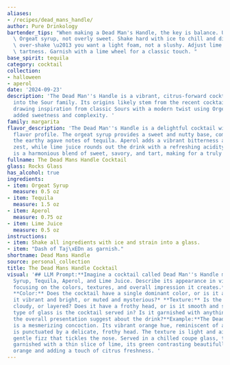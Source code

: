 ```yaml
---
aliases:
- /recipes/dead_mans_handle/
author: Pure Drinkology
bartender_tips: "When making a Dead Man's Handle, the key is balance. Use a good quality\
  \ Orgeat syrup, not overly sweet. Shake hard with ice to chill and dilute, but don't\
  \ over-shake \u2013 you want a light foam, not a slushy. Adjust lime juice for desired\
  \ tartness. Garnish with a lime wheel for a classic touch. "
base_spirit: tequila
category: cocktail
collection:
- halloween
- aperol
date: '2024-09-23'
description: 'The Dead Man''s Handle is a vibrant, citrus-forward cocktail that falls
  into the Sour family. Its origins likely stem from the recent cocktail renaissance,
  drawing inspiration from classic Sours with a modern twist using Orgeat Syrup for
  added sweetness and complexity. '
family: margarita
flavor_description: 'The Dead Man''s Handle is a delightful cocktail with a balanced
  flavor profile. The orgeat syrup provides a sweet and nutty base, complemented by
  the earthy agave notes of tequila. Aperol adds a vibrant bitterness and citrusy
  zest, while lime juice rounds out the drink with a refreshing acidity. The result
  is a harmonious blend of sweet, savory, and tart, making for a truly enjoyable experience. '
fullname: The Dead Mans Handle Cocktail
glass: Rocks Glass
has_alcohol: true
ingredients:
- item: Orgeat Syrup
  measure: 0.5 oz
- item: Tequila
  measure: 1.5 oz
- item: Aperol
  measure: 0.75 oz
- item: Lime Juice
  measure: 0.5 oz
instructions:
- item: Shake all ingredients with ice and strain into a glass.
- item: "Dash of Taj\xEDn as garnish."
shortname: Dead Mans Handle
source: personal_collection
title: The Dead Mans Handle Cocktail
visual: '## LLM Prompt:**Imagine a cocktail called Dead Man''s Handle made with Orgeat
  Syrup, Tequila, Aperol, and Lime Juice. Describe its appearance in vivid detail,
  focusing on the colors, textures, and overall impression it creates.****Consider:***
  **Color:** Does the cocktail have a single dominant color, or is it a blend of shades?  Is
  it vibrant and bright, or muted and mysterious?* **Texture:** Is the drink clear,
  cloudy, or layered? Does it have a frothy head, or is it smooth and still? * **Presentation:**  What
  type of glass is the cocktail served in? Is it garnished with anything?  What does
  the overall presentation suggest about the drink?**Example:**The Dead Man''s Handle
  is a mesmerizing concoction. Its vibrant orange hue, reminiscent of a setting sun,
  is punctuated by a delicate, frothy head. The texture is light and airy, with a
  gentle fizz that tickles the nose. Served in a chilled coupe glass, the drink is
  garnished with a thin slice of lime, its green contrasting beautifully with the
  orange and adding a touch of citrus freshness. '
---
```



